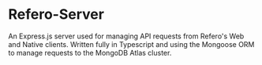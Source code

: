 # Refero-Server

An Express.js server used for managing API requests from Refero's Web and Native clients.  Written fully in Typescript and using the Mongoose ORM to manage requests to the MongoDB Atlas cluster.
